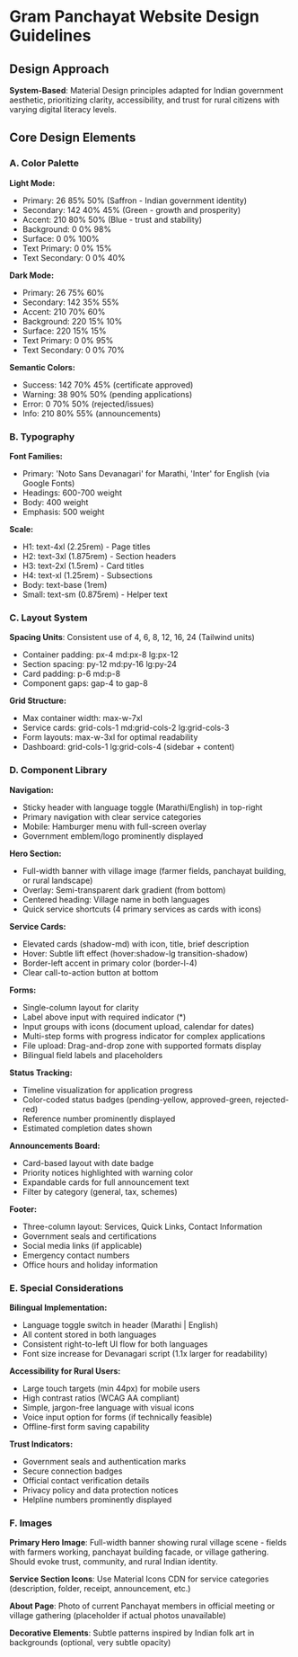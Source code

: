 # Gram Panchayat Website Design Guidelines

## Design Approach
**System-Based**: Material Design principles adapted for Indian government aesthetic, prioritizing clarity, accessibility, and trust for rural citizens with varying digital literacy levels.

## Core Design Elements

### A. Color Palette

**Light Mode:**
- Primary: 26 85% 50% (Saffron - Indian government identity)
- Secondary: 142 40% 45% (Green - growth and prosperity)
- Accent: 210 80% 50% (Blue - trust and stability)
- Background: 0 0% 98%
- Surface: 0 0% 100%
- Text Primary: 0 0% 15%
- Text Secondary: 0 0% 40%

**Dark Mode:**
- Primary: 26 75% 60%
- Secondary: 142 35% 55%
- Accent: 210 70% 60%
- Background: 220 15% 10%
- Surface: 220 15% 15%
- Text Primary: 0 0% 95%
- Text Secondary: 0 0% 70%

**Semantic Colors:**
- Success: 142 70% 45% (certificate approved)
- Warning: 38 90% 50% (pending applications)
- Error: 0 70% 50% (rejected/issues)
- Info: 210 80% 55% (announcements)

### B. Typography
**Font Families:**
- Primary: 'Noto Sans Devanagari' for Marathi, 'Inter' for English (via Google Fonts)
- Headings: 600-700 weight
- Body: 400 weight
- Emphasis: 500 weight

**Scale:**
- H1: text-4xl (2.25rem) - Page titles
- H2: text-3xl (1.875rem) - Section headers
- H3: text-2xl (1.5rem) - Card titles
- H4: text-xl (1.25rem) - Subsections
- Body: text-base (1rem)
- Small: text-sm (0.875rem) - Helper text

### C. Layout System
**Spacing Units**: Consistent use of 4, 6, 8, 12, 16, 24 (Tailwind units)
- Container padding: px-4 md:px-8 lg:px-12
- Section spacing: py-12 md:py-16 lg:py-24
- Card padding: p-6 md:p-8
- Component gaps: gap-4 to gap-8

**Grid Structure:**
- Max container width: max-w-7xl
- Service cards: grid-cols-1 md:grid-cols-2 lg:grid-cols-3
- Form layouts: max-w-3xl for optimal readability
- Dashboard: grid-cols-1 lg:grid-cols-4 (sidebar + content)

### D. Component Library

**Navigation:**
- Sticky header with language toggle (Marathi/English) in top-right
- Primary navigation with clear service categories
- Mobile: Hamburger menu with full-screen overlay
- Government emblem/logo prominently displayed

**Hero Section:**
- Full-width banner with village image (farmer fields, panchayat building, or rural landscape)
- Overlay: Semi-transparent dark gradient (from bottom)
- Centered heading: Village name in both languages
- Quick service shortcuts (4 primary services as cards with icons)

**Service Cards:**
- Elevated cards (shadow-md) with icon, title, brief description
- Hover: Subtle lift effect (hover:shadow-lg transition-shadow)
- Border-left accent in primary color (border-l-4)
- Clear call-to-action button at bottom

**Forms:**
- Single-column layout for clarity
- Label above input with required indicator (*)
- Input groups with icons (document upload, calendar for dates)
- Multi-step forms with progress indicator for complex applications
- File upload: Drag-and-drop zone with supported formats display
- Bilingual field labels and placeholders

**Status Tracking:**
- Timeline visualization for application progress
- Color-coded status badges (pending-yellow, approved-green, rejected-red)
- Reference number prominently displayed
- Estimated completion dates shown

**Announcements Board:**
- Card-based layout with date badge
- Priority notices highlighted with warning color
- Expandable cards for full announcement text
- Filter by category (general, tax, schemes)

**Footer:**
- Three-column layout: Services, Quick Links, Contact Information
- Government seals and certifications
- Social media links (if applicable)
- Emergency contact numbers
- Office hours and holiday information

### E. Special Considerations

**Bilingual Implementation:**
- Language toggle switch in header (Marathi | English)
- All content stored in both languages
- Consistent right-to-left UI flow for both languages
- Font size increase for Devanagari script (1.1x larger for readability)

**Accessibility for Rural Users:**
- Large touch targets (min 44px) for mobile users
- High contrast ratios (WCAG AA compliant)
- Simple, jargon-free language with visual icons
- Voice input option for forms (if technically feasible)
- Offline-first form saving capability

**Trust Indicators:**
- Government seals and authentication marks
- Secure connection badges
- Official contact verification details
- Privacy policy and data protection notices
- Helpline numbers prominently displayed

### F. Images
**Primary Hero Image**: Full-width banner showing rural village scene - fields with farmers working, panchayat building facade, or village gathering. Should evoke trust, community, and rural Indian identity.

**Service Section Icons**: Use Material Icons CDN for service categories (description, folder, receipt, announcement, etc.)

**About Page**: Photo of current Panchayat members in official meeting or village gathering (placeholder if actual photos unavailable)

**Decorative Elements**: Subtle patterns inspired by Indian folk art in backgrounds (optional, very subtle opacity)
